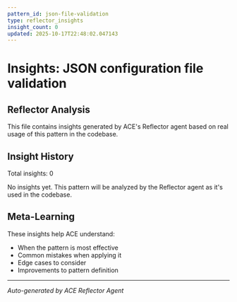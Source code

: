 ```yaml
---
pattern_id: json-file-validation
type: reflector_insights
insight_count: 0
updated: 2025-10-17T22:48:02.047143
---
```

# Insights: JSON configuration file validation

## Reflector Analysis

This file contains insights generated by ACE's Reflector agent based on real usage of this pattern in the codebase.

## Insight History

Total insights: 0

No insights yet. This pattern will be analyzed by the Reflector agent as it's used in the codebase.

## Meta-Learning

These insights help ACE understand:
- When the pattern is most effective
- Common mistakes when applying it
- Edge cases to consider
- Improvements to pattern definition

---

*Auto-generated by ACE Reflector Agent*
